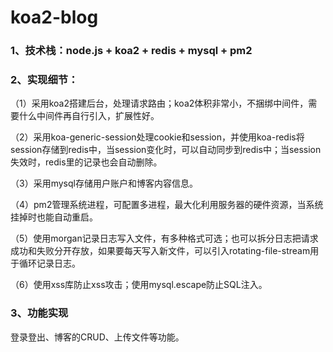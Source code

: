 # koa2-blog

### 1、技术栈：node.js + koa2 + redis + mysql + pm2

### 2、实现细节：

（1）采用koa2搭建后台，处理请求路由；koa2体积非常小，不捆绑中间件，需要什么中间件再自行引入，扩展性好。

（2）采用koa-generic-session处理cookie和session，并使用koa-redis将session存储到redis中，当session变化时，可以自动同步到redis中；当session失效时，redis里的记录也会自动删除。

（3）采用mysql存储用户账户和博客内容信息。

（4）pm2管理系统进程，可配置多进程，最大化利用服务器的硬件资源，当系统挂掉时也能自动重启。

（5）使用morgan记录日志写入文件，有多种格式可选；也可以拆分日志把请求成功和失败分开存放，如果要每天写入新文件，可以引入rotating-file-stream用于循环记录日志。

（6）使用xss库防止xss攻击；使用mysql.escape防止SQL注入。

### 3、功能实现

登录登出、博客的CRUD、上传文件等功能。
